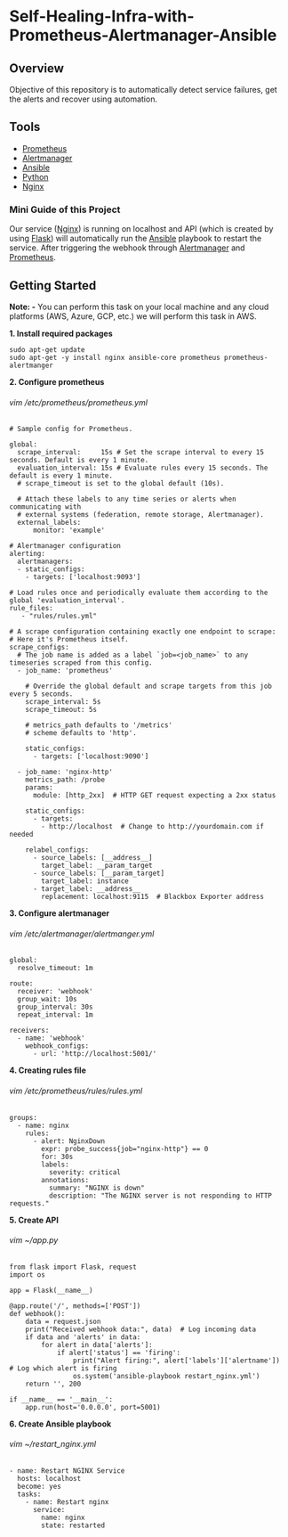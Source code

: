 # Self-Healing-Infra-with-Prometheus-Alertmanager-Ansible

## Overview
Objective of this repository is to automatically detect service failures, get the alerts and recover using automation.

## Tools
- [Prometheus](https://prometheus.io/download/#prometheus) 
- [Alertmanager](https://prometheus.io/download/#alertmanager)
- [Ansible](https://docs.ansible.com/ansible/latest/installation_guide/intro_installation.html#pipx-install)
- [Python](https://www.python.org/downloads/source/)
- [Nginx](https://docs.nginx.com/nginx/admin-guide/installing-nginx/installing-nginx-open-source/)

### Mini Guide of this Project
Our service ([Nginx](https://docs.nginx.com/nginx/admin-guide/installing-nginx/installing-nginx-open-source/)) is running on localhost and API (which is created by using [Flask](https://flask.palletsprojects.com/en/stable/installation/#install-flask)) will automatically run the [Ansible](https://docs.ansible.com/ansible/latest/installation_guide/intro_installation.html#pipx-install) playbook to restart the service. After triggering the webhook through [Alertmanager](https://prometheus.io/download/#alertmanager) and [Prometheus](https://prometheus.io/download/#prometheus).

## Getting Started
**Note: -** You can perform this task on your local machine and any cloud platforms (AWS, Azure, GCP, etc.) we will perform this task in AWS. 

**1. Install required packages**
```
sudo apt-get update
sudo apt-get -y install nginx ansible-core prometheus prometheus-alertmanger 
``` 
**2. Configure prometheus**

###### vim /etc/prometheus/prometheus.yml
```
# Sample config for Prometheus.

global:
  scrape_interval:     15s # Set the scrape interval to every 15 seconds. Default is every 1 minute.
  evaluation_interval: 15s # Evaluate rules every 15 seconds. The default is every 1 minute.
  # scrape_timeout is set to the global default (10s).

  # Attach these labels to any time series or alerts when communicating with
  # external systems (federation, remote storage, Alertmanager).
  external_labels:
      monitor: 'example'

# Alertmanager configuration
alerting:
  alertmanagers:
  - static_configs:
    - targets: ['localhost:9093']

# Load rules once and periodically evaluate them according to the global 'evaluation_interval'.
rule_files:
   - "rules/rules.yml"

# A scrape configuration containing exactly one endpoint to scrape:
# Here it's Prometheus itself.
scrape_configs:
  # The job name is added as a label `job=<job_name>` to any timeseries scraped from this config.
  - job_name: 'prometheus'

    # Override the global default and scrape targets from this job every 5 seconds.
    scrape_interval: 5s
    scrape_timeout: 5s

    # metrics_path defaults to '/metrics'
    # scheme defaults to 'http'.

    static_configs:
      - targets: ['localhost:9090']

  - job_name: 'nginx-http'
    metrics_path: /probe
    params:
      module: [http_2xx]  # HTTP GET request expecting a 2xx status

    static_configs:
      - targets:
        - http://localhost  # Change to http://yourdomain.com if needed

    relabel_configs:
      - source_labels: [__address__]
        target_label: __param_target
      - source_labels: [__param_target]
        target_label: instance
      - target_label: __address__
        replacement: localhost:9115  # Blackbox Exporter address
```

**3. Configure alertmanager**
###### vim /etc/alertmanager/alertmanger.yml
```
global:
  resolve_timeout: 1m

route:
  receiver: 'webhook'
  group_wait: 10s
  group_interval: 30s
  repeat_interval: 1m

receivers:
  - name: 'webhook'
    webhook_configs:
      - url: 'http://localhost:5001/'

```

**4. Creating rules file**
###### vim /etc/prometheus/rules/rules.yml

```
groups:
  - name: nginx
    rules:
      - alert: NginxDown
        expr: probe_success{job="nginx-http"} == 0
        for: 30s
        labels:
          severity: critical
        annotations:
          summary: "NGINX is down"
          description: "The NGINX server is not responding to HTTP requests."

```

**5. Create API**
###### vim ~/app.py
```
from flask import Flask, request
import os

app = Flask(__name__)

@app.route('/', methods=['POST'])
def webhook():
    data = request.json
    print("Received webhook data:", data)  # Log incoming data
    if data and 'alerts' in data:
        for alert in data['alerts']:
            if alert['status'] == 'firing':
                print("Alert firing:", alert['labels']['alertname'])  # Log which alert is firing
                os.system('ansible-playbook restart_nginx.yml')
    return '', 200

if __name__ == '__main__':
    app.run(host='0.0.0.0', port=5001)
```

**6. Create Ansible playbook**

###### vim ~/restart_nginx.yml
```
- name: Restart NGINX Service
  hosts: localhost
  become: yes
  tasks:
    - name: Restart nginx
      service:
        name: nginx
        state: restarted
```


